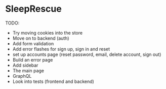 # SleepRescue

TODO:
- Try moving cookies into the store
- Move on to backend (auth)
- Add form validation
- Add error flashes for sign up, sign in and reset
- set up accounts page (reset password, email, delete account, sign out)
- Build an error page
- Add sidebar
- The main page
- GraphQL
- Look into tests (frontend and backend)

